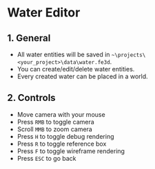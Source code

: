 # Water Editor

## 1. General

- All water entities will be saved in `~\projects\<your_project>\data\water.fe3d`.
- You can create/edit/delete water entities.
- Every created water can be placed in a world.

## 2. Controls

- Move camera with your mouse
- Press `RMB` to toggle camera
- Scroll `MMB` to zoom camera
- Press `H` to toggle debug rendering
- Press `R` to toggle reference box
- Press `F` to toggle wireframe rendering
- Press `ESC` to go back
